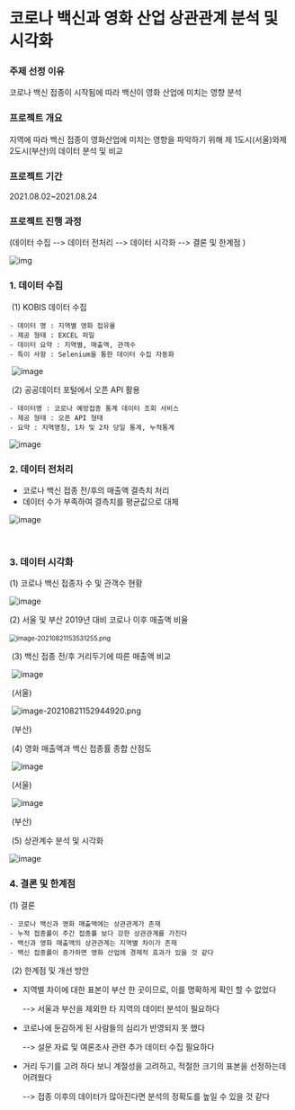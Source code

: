# 코로나 백신과 영화 산업 상관관계 분석 및 시각화



### 주제 선정 이유

코로나 백신 접종이 시작됨에 따라 백신이 영화 산업에 미치는 영향 분석

### 프로젝트 개요

지역에 따라 백신 접종이 영화산업에 미치는 영향을 파악하기 위해 제 1도시(서울)와제 2도시(부산)의 데이터 분석 및 비교

### 프로젝트 기간 

2021.08.02~2021.08.24



### 프로젝트 진행 과정

(데이터 수집 --> 데이터 전처리 --> 데이터 시각화 -->  결론 및 한계점 )

<img src="https://raw.githubusercontent.com/DaeGyeongYi/03.vaccine_movie_project/main/picture/image-20210821152742009.png" alt="img"  />



### 1. 데이터 수집

​ 	(1)  KOBIS 데이터 수집

	- 데이터 명 : 지역별 영화 접유율
	- 제공 형태 : EXCEL 파일
	- 데이터 요약 : 지역별, 매출액, 관객수
	- 특이 사항 : Selenium을 통한 데이터 수집 자동화

​		![image](https://user-images.githubusercontent.com/98143525/156993442-cb90300b-d1e8-4580-b57d-aa6ff644f2fa.png) 



​	(2) 공공데이터 포털에서 오픈 API 활용

	- 데이터명 : 코로나 예방접종 통계 데이터 조회 서비스
	- 제공 형태 : 오픈 API 형태
	- 요약 : 지역명칭, 1차 및 2차 당일 통계, 누적통계

![image](https://user-images.githubusercontent.com/98143525/156993610-660dd1b7-1d0a-440d-80bb-a45af10cce32.png)

 

### 2. 데이터 전처리

 - 코로나 백신 접종 전/후의 매출액 결측치 처리
 - 데이터 수가 부족하여 결측치를 평균값으로 대체  

![image](https://user-images.githubusercontent.com/98143525/156993653-35855db3-a137-4359-a7ea-41a7f8dddaf8.png)

​	

### 3. 데이터 시각화

   (1) 코로나 백신 접종자 수 및 관객수 현황

   ![image](https://user-images.githubusercontent.com/98143525/156993770-92c0838e-3ee0-4d7f-91f3-a17c7f816b07.png)

   

   (2) 서울 및 부산 2019년 대비 코로나 이후 매출액 비율

​			<img src="https://github.com/DaeGyeongYi/03.vaccine_movie_project/blob/main/picture/image-20210821153531255.png?raw=true" alt="image-20210821153531255.png" style="zoom:80%;" />

​                         (3) 백신 접종 전/후 거리두기에 따른 매출액 비교

​		![image](https://user-images.githubusercontent.com/98143525/156993820-5f6f2b82-6d8a-41db-87f8-04bb7ee674a1.png)

​		                                                                          (서울)

​		![image-20210821152944920.png](https://github.com/DaeGyeongYi/03.vaccine_movie_project/blob/main/picture/image-20210821152944920.png?raw=true)

​		                                                                            (부산)

​                         (4) 영화 매출액과 백신 접종률 종합 산점도

​			![image](https://user-images.githubusercontent.com/98143525/156993864-3d8cd3ad-e6a4-40ec-9ef3-e7a8af7333f0.png)

​		                                                                       (서울)



​		![image](https://user-images.githubusercontent.com/98143525/156993916-9d90f66b-164d-4838-a35a-e1c5f2b39548.png)

​                                                                                (부산)

​    (5) 상관계수 분석 및 시각화

![image](https://user-images.githubusercontent.com/98143525/156993963-84b0f8de-c587-4fe7-91d3-ac915e28338f.png)



### 4. 결론 및 한계점

   (1) 결론

	- 코로나 백신과 영화 매출액에는 상관관계가 존재
	- 누적 접종률이 주간 접종률 보다 강한 상관관계를 가진다
	- 백신과 영화 매출액의 상관관계는 지역별 차이가 존재
	- 백신 접종률이 증가하면 영화 산업에 경제적 효과가 있을 것 같다

​		(2) 한계점 및 개선 방안

   - 지역별 차이에 대한 표본이 부산 한 곳이므로, 이를 명확하게 확인 할 수 없었다

      --> 서울과 부산을 제외한 타 지역의 데이터 분석이 필요하다

   - 코로나에 둔감하게 된 사람들의 심리가 반영되지 못 했다

     --> 설문 자료 및 여론조사 관련 추가 데이터 수집 필요하다

   - 거리 두기를 고려 하다 보니 계절성을 고려하고, 적절한 크기의 표본을 선정하는데 어려웠다

     --> 접종 이후의 데이터가 많아진다면 분석의 정확도를 높일 수 있을 것 같다
